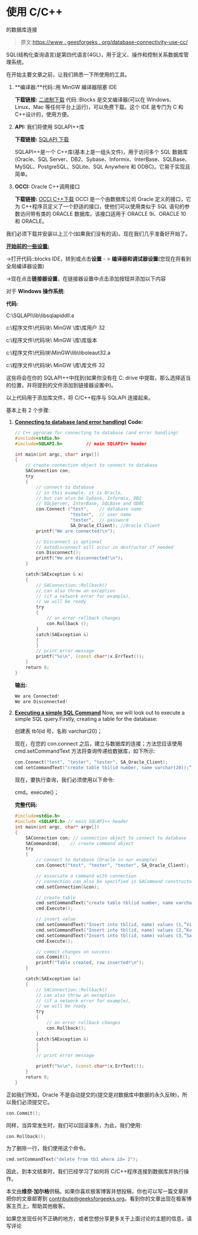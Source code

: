 # 使用 C/C++

的数据库连接

> 原文:[https://www . geesforgeks . org/database-connectivity-use-cc/](https://www.geeksforgeeks.org/database-connectivity-using-cc/)

SQL(结构化查询语言)是第四代语言(4GL)，用于定义、操作和控制关系数据库管理系统。

在开始主要文章之前，让我们熟悉一下所使用的工具。

1.  **编译器:**代码::用 MinGW 编译器阻塞 IDE

    **下载链接:** [二进制下载](http://www.codeblocks.org/downloads/5)
    代码::Blocks 是交叉编译器(可以在 Windows、Linux、Mac 等任何平台上运行)，可以免费下载。这个 IDE 是专门为 C 和 C++设计的，使用方便。

2.  **API:** 我们将使用 SQLAPI++库

    **下载链接:** [SQLAPI 下载](http://www.sqlapi.com/Download/index.html)

    SQLAPI++是一个 C++库(基本上是一组头文件)，用于访问多个 SQL 数据库(Oracle、SQL Server、DB2、Sybase、Informix、InterBase、SQLBase、MySQL、PostgreSQL、SQLite、SQL Anywhere 和 ODBC)。它易于实现且简单。

3.  **OCCI:** Oracle C++调用接口

    **下载链接:** [OCCI C++下载](http://www.oracle.com/technetwork/database/features/oci/index-090820.html)
    OCCI 是一个由数据库公司 Oracle 定义的接口，它为 C++程序员定义了一个舒适的接口，使他们可以使用类似于 SQL 语句的参数访问带有类的 ORACLE 数据库。该接口适用于 ORACLE 9i、ORACLE 10 和 ORACLE。

我们必须下载并安装以上三个(如果我们没有的话)。现在我们几乎准备好开始了。

**<u>开始前的一些设置:</u>**

->打开代码::blocks IDE，转到或点击**设置** - > **编译器和调试器设置**(您现在将看到全局编译器设置)

->现在点击**链接器设置**，在链接器设置中点击添加按钮并添加以下内容

对于 **Windows 操作系统**:

**代码:**

C:\SQLAPI\lib\libsqlapiddll.a

c:\程序文件\代码块\ MinGW \库\库用户 32

c:\程序文件\代码块\ MinGW \库\库版本

c:\程序文件\代码块\MinGW\lib\liboleaut32.a

c:\程序文件\代码块\ MinGW \库\库文件 32

这些将会在你的 SQLAPI++中找到(如果你没有在 C: drive 中提取，那么选择适当的位置，并将提到的文件添加到链接器设置中)。

以上代码用于添加库文件，将 C/C++程序与 SQLAPI 连接起来。

基本上有 2 个步骤:

1.  **<u>Connecting to database (and error handling)</u>**
    **Code:**

    ```cpp
    // C++ pgroram for connecting to database (and error handling)
    #include<stdio.h>
    #include<SQLAPI.h>         // main SQLAPI++ header

    int main(int argc, char* argv[])
    {
        // create connection object to connect to database
        SAConnection con;
        try
        {
            // connect to database
            // in this example, it is Oracle,
            // but can also be Sybase, Informix, DB2
            // SQLServer, InterBase, SQLBase and ODBC
            con.Connect ("test",    // database name
                         "tester",  // user name
                         "tester",  // password
                         SA_Oracle_Client); //Oracle Client
            printf("We are connected!\n");

            // Disconnect is optional
            // autodisconnect will occur in destructor if needed
            con.Disconnect();
            printf("We are disconnected!\n");
        }

        catch(SAException & x)
        {
            // SAConnection::Rollback()
            // can also throw an exception
            // (if a network error for example),
            // we will be ready
            try
            {
                // on error rollback changes
                con.Rollback ();
            }
            catch(SAException &)
            {
            }
            // print error message
            printf("%s\n", (const char*)x.ErrText());
        }
        return 0;
    }
    ```

    **输出:**

    ```cpp
    We are Connected!
    We are Disconnected!

    ```

1.  **<u>Executing a simple SQL Command</u>**
    Now, we will look out to execute a simple SQL query.Firstly, creating a table for the database:

    创建表 tb1(id 号，名称 varchar(20)；

    现在，在您的 con.connect 之后，建立与数据库的连接；方法您应该使用 cmd.setCommandText 方法将查询传递给数据库，如下所示:

    ```cpp
    con.Connect("test", "tester", "tester", SA_Oracle_Client);
    cmd.setCommandText("create table tb1(id number, name varchar(20));”);
    ```

    现在，要执行查询，我们必须使用以下命令:

    cmd。execute()；

    **完整代码:**

    ```cpp
    #include<stdio.h>
    #include <SQLAPI.h> // main SQLAPI++ header
    int main(int argc, char* argv[])
    {
        SAConnection con; // connection object to connect to database
        SACommandcmd;    // create command object
        try
        {
            // connect to database (Oracle in our example)
            con.Connect("test", "tester", "tester", SA_Oracle_Client);

            // associate a command with connection
            // connection can also be specified in SACommand constructor
            cmd.setConnection(&con);

            // create table
            cmd.setCommandText("create table tbl(id number, name varchar(20));");
            cmd.Execute();

            // insert value
            cmd.setCommandText("Insert into tbl(id, name) values (1,”Vinay”)");
            cmd.setCommandText("Insert into tbl(id, name) values (2,”Kushal”)");
            cmd.setCommandText("Insert into tbl(id, name) values (3,”Saransh”)");
            cmd.Execute();

            // commit changes on success
            con.Commit();
            printf("Table created, row inserted!\n");
        }

        catch(SAException &x)
        {
            // SAConnection::Rollback()
            // can also throw an exception
            // (if a network error for example),
            // we will be ready
            try
            {
                // on error rollback changes
                con.Rollback();
            }
            catch(SAException &)
            {
            }
            // print error message

            printf("%s\n", (const char*)x.ErrText());
        }
        return 0;
    }
    ```

正如我们所知，Oracle 不是自动提交的(提交是对数据库中数据的永久反映)，所以我们必须提交它。

```cpp
con.Commit();
```

同样，当异常发生时，我们可以回滚事务，为此，我们使用:

```cpp
con.Rollback();
```

为了删除一行，我们使用这个命令。

```cpp
cmd.setCommandText("delete from tb1 where id= 2");
```

因此，到本文结束时，我们已经学习了如何将 C/C++程序连接到数据库并执行操作。

本文由**维奈·加尔格**供稿。如果你喜欢极客博客并想投稿，你也可以写一篇文章并把你的文章邮寄到 contribute@geeksforgeeks.org。看到你的文章出现在极客博客主页上，帮助其他极客。

如果您发现任何不正确的地方，或者您想分享更多关于上面讨论的主题的信息，请写评论
